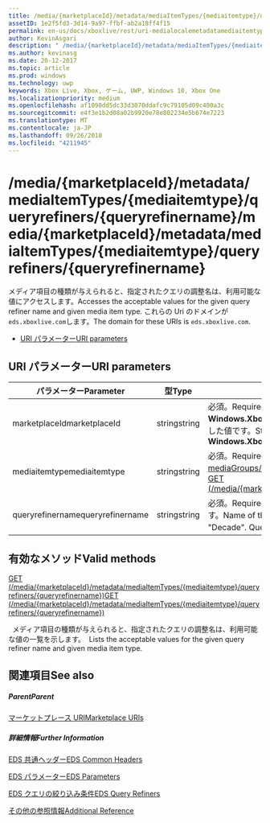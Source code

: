 ```yaml
---
title: /media/{marketplaceId}/metadata/mediaItemTypes/{mediaitemtype}/queryrefiners/{queryrefinername}
assetID: 1e2f5fd3-3d14-9a97-ffbf-ab2a18ff4f15
permalink: en-us/docs/xboxlive/rest/uri-medialocalemetadatamediaitemtypequeryrefinersqueryrefinername.html
author: KevinAsgari
description: " /media/{marketplaceId}/metadata/mediaItemTypes/{mediaitemtype}/queryrefiners/{queryrefinername}"
ms.author: kevinasg
ms.date: 20-12-2017
ms.topic: article
ms.prod: windows
ms.technology: uwp
keywords: Xbox Live, Xbox, ゲーム, UWP, Windows 10, Xbox One
ms.localizationpriority: medium
ms.openlocfilehash: af1090dd5dc33d3070ddafc9c79105d09c400a3c
ms.sourcegitcommit: e4f3e1b2d08a02b9920e78e802234e5b674e7223
ms.translationtype: MT
ms.contentlocale: ja-JP
ms.lasthandoff: 09/26/2018
ms.locfileid: "4211945"
---
```

# <a name="mediamarketplaceidmetadatamediaitemtypesmediaitemtypequeryrefinersqueryrefinername"></a><span data-ttu-id="bed51-104">/media/{marketplaceId}/metadata/mediaItemTypes/{mediaitemtype}/queryrefiners/{queryrefinername}</span><span class="sxs-lookup"><span data-stu-id="bed51-104">/media/{marketplaceId}/metadata/mediaItemTypes/{mediaitemtype}/queryrefiners/{queryrefinername}</span></span>
<span data-ttu-id="bed51-105">メディア項目の種類が与えられると、指定されたクエリの調整名は、利用可能な値にアクセスします。</span><span class="sxs-lookup"><span data-stu-id="bed51-105">Accesses the acceptable values for the given query refiner name and given media item type.</span></span> <span data-ttu-id="bed51-106">これらの Uri のドメインが`eds.xboxlive.com`します。</span><span class="sxs-lookup"><span data-stu-id="bed51-106">The domain for these URIs is `eds.xboxlive.com`.</span></span>
 
  * [<span data-ttu-id="bed51-107">URI パラメーター</span><span class="sxs-lookup"><span data-stu-id="bed51-107">URI parameters</span></span>](#ID4EV)
 
<a id="ID4EV"></a>

 
## <a name="uri-parameters"></a><span data-ttu-id="bed51-108">URI パラメーター</span><span class="sxs-lookup"><span data-stu-id="bed51-108">URI parameters</span></span>
 
| <span data-ttu-id="bed51-109">パラメーター</span><span class="sxs-lookup"><span data-stu-id="bed51-109">Parameter</span></span>| <span data-ttu-id="bed51-110">型</span><span class="sxs-lookup"><span data-stu-id="bed51-110">Type</span></span>| <span data-ttu-id="bed51-111">説明</span><span class="sxs-lookup"><span data-stu-id="bed51-111">Description</span></span>| 
| --- | --- | --- | 
| <span data-ttu-id="bed51-112">marketplaceId</span><span class="sxs-lookup"><span data-stu-id="bed51-112">marketplaceId</span></span>| <span data-ttu-id="bed51-113">string</span><span class="sxs-lookup"><span data-stu-id="bed51-113">string</span></span>| <span data-ttu-id="bed51-114">必須。</span><span class="sxs-lookup"><span data-stu-id="bed51-114">Required.</span></span> <span data-ttu-id="bed51-115">文字列<b>Windows.Xbox.ApplicationModel.Store.Configuration.MarketplaceId</b>から取得した値です。</span><span class="sxs-lookup"><span data-stu-id="bed51-115">String value obtained from the <b>Windows.Xbox.ApplicationModel.Store.Configuration.MarketplaceId</b>.</span></span>| 
| <span data-ttu-id="bed51-116">mediaitemtype</span><span class="sxs-lookup"><span data-stu-id="bed51-116">mediaitemtype</span></span>| <span data-ttu-id="bed51-117">string</span><span class="sxs-lookup"><span data-stu-id="bed51-117">string</span></span>| <span data-ttu-id="bed51-118">必須。</span><span class="sxs-lookup"><span data-stu-id="bed51-118">Required.</span></span> <span data-ttu-id="bed51-119">値のいずれかの[を取得する (/media/{marketplaceId}/メタデータ mediaGroups/{mediagroup}/mediaItemTypes)](uri-medialocalemetadatamediagroupsmediaitemtypesget.md)します。</span><span class="sxs-lookup"><span data-stu-id="bed51-119">One of the values from [GET (/media/{marketplaceId}/metadata/mediaGroups/{mediagroup}/mediaItemTypes)](uri-medialocalemetadatamediagroupsmediaitemtypesget.md).</span></span>| 
| <span data-ttu-id="bed51-120">queryrefinername</span><span class="sxs-lookup"><span data-stu-id="bed51-120">queryrefinername</span></span>| <span data-ttu-id="bed51-121">string</span><span class="sxs-lookup"><span data-stu-id="bed51-121">string</span></span>| <span data-ttu-id="bed51-122">必須。</span><span class="sxs-lookup"><span data-stu-id="bed51-122">Required.</span></span> <span data-ttu-id="bed51-123">どの値が必要な「ジャンル」や「年」など、クエリの調整の名前です。</span><span class="sxs-lookup"><span data-stu-id="bed51-123">Name of the query refiner for which values are needed, such as "Genre" or "Decade".</span></span> <span data-ttu-id="bed51-124">QueryRefiners を参照してください。</span><span class="sxs-lookup"><span data-stu-id="bed51-124">See QueryRefiners.</span></span>| 
  
<a id="ID4EKC"></a>

 
## <a name="valid-methods"></a><span data-ttu-id="bed51-125">有効なメソッド</span><span class="sxs-lookup"><span data-stu-id="bed51-125">Valid methods</span></span>

[<span data-ttu-id="bed51-126">GET (/media/{marketplaceId}/metadata/mediaItemTypes/{mediaitemtype}/queryrefiners/{queryrefinername})</span><span class="sxs-lookup"><span data-stu-id="bed51-126">GET (/media/{marketplaceId}/metadata/mediaItemTypes/{mediaitemtype}/queryrefiners/{queryrefinername})</span></span>](uri-medialocalemetadatamediaitemtypequeryrefinersqueryrefinernameget.md)

<span data-ttu-id="bed51-127">&nbsp;&nbsp;メディア項目の種類が与えられると、指定されたクエリの調整名は、利用可能な値の一覧を示します。</span><span class="sxs-lookup"><span data-stu-id="bed51-127">&nbsp;&nbsp;Lists the acceptable values for the given query refiner name and given media item type.</span></span>
 
<a id="ID4EUC"></a>

 
## <a name="see-also"></a><span data-ttu-id="bed51-128">関連項目</span><span class="sxs-lookup"><span data-stu-id="bed51-128">See also</span></span>
 
<a id="ID4EWC"></a>

 
##### <a name="parent"></a><span data-ttu-id="bed51-129">Parent</span><span class="sxs-lookup"><span data-stu-id="bed51-129">Parent</span></span> 

[<span data-ttu-id="bed51-130">マーケットプレース URI</span><span class="sxs-lookup"><span data-stu-id="bed51-130">Marketplace URIs</span></span>](atoc-reference-marketplace.md)

  
<a id="ID4EAD"></a>

 
##### <a name="further-information"></a><span data-ttu-id="bed51-131">詳細情報</span><span class="sxs-lookup"><span data-stu-id="bed51-131">Further Information</span></span> 

[<span data-ttu-id="bed51-132">EDS 共通ヘッダー</span><span class="sxs-lookup"><span data-stu-id="bed51-132">EDS Common Headers</span></span>](../../additional/edscommonheaders.md)

 [<span data-ttu-id="bed51-133">EDS パラメーター</span><span class="sxs-lookup"><span data-stu-id="bed51-133">EDS Parameters</span></span>](../../additional/edsparameters.md)

 [<span data-ttu-id="bed51-134">EDS クエリの絞り込み条件</span><span class="sxs-lookup"><span data-stu-id="bed51-134">EDS Query Refiners</span></span>](../../additional/edsqueryrefiners.md)

 [<span data-ttu-id="bed51-135">その他の参照情報</span><span class="sxs-lookup"><span data-stu-id="bed51-135">Additional Reference</span></span>](../../additional/atoc-xboxlivews-reference-additional.md)

   